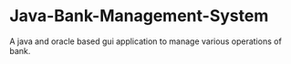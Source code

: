 # Java-Bank-Management-System
A java and oracle based gui application to manage various operations of bank. 
